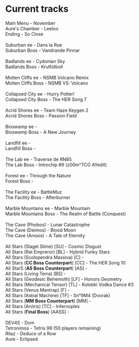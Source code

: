 # Current tracks
Main Menu - November  
Aure's Chamber - Leeloo  
Ending - So Close  
&ensp;  
Suburban ee - Dans la Rue  
Suburban Boss - Vandrande Pinnar  
&ensp;  
Badlands ee - Cydonian Sky  
Badlands Boss - Krutfotboll  
&ensp;  
Molten Cliffs ee - NSMB Volcano Remix  
Molten Cliffs Boss - NSMB VS: Volcano  
&ensp;  
Collapsed City ee - Hurry Potter!  
Collapsed City Boss - The HER Song 7  
&ensp;  
Acrid Shores ee - Team Haze Keygen 2  
Acrid Shores Boss - Passion Field  
&ensp;  
Bioswamp ee -   
Bioswamp Boss - A New Journey  
&ensp;  
Landfill ee -   
Landfill Boss -   
&ensp;  
The Lab ee - Traverse de RN85  
The Lab Boss - Introchip #9 (z00m^TCG AYedit)  
&ensp;  
Forest ee - Through the Nature  
Forest Boss -   
&ensp;  
The Facility ee - BattleMuz  
The Facility Boss - Afterburner  
&ensp;  
Marble Mountains ee - Marble Mountain  
Marble Mountains Boss - The Realm of Battle (Conquest)  
&ensp;  
The Cave (Phobos) - Lunar Catastrophe  
The Cave (Deimos) - Blood Moon  
The Cave (Anoxis) - A Tale of Eternity  
&ensp;  
All Stars (Slagel Slime) \[SU\] - Cosmic Disgust  
All Stars (Rat Empreror) \[BL\] - Hybrid Funky Stars  
All Stars (Scolopendra Massiva) \[C\] -   
All Stars (**CC Boss Counterpart**) \[CC\] - The HER Song 10  
All StarS (**AS Boss Counterpart**) \[AS\] -   
All Stars (Living Terra) \[BS\] -   
All Stars (Geodesic Behemoth) \[LF\] - Honors Geometry  
All Stars (Mechanical Tensor) \[TL\] - Kolobki Vodka Dance #3  
All Stars (Venus Mantrap) \[F\] -   
All Stars (Astral Machine) \[TF\] - Sn°9M4 (Dvorak)  
All Stars (**MM Boss Counterpart**) \[MM\] -   
All Stars (Anitris) \[TC\] - Infernoplex  
All Stars (**Final Boss**) \[AASS\] -   
&ensp;  
DEV4S - Dom  
Tetronimos - Tetris 99 (50 players remaining)  
Rilaz - Deduce of a Row  
Aure - Eclipsed  